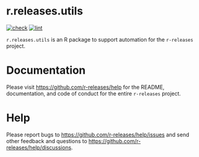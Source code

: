 # r.releases.utils

[![check](https://github.com/r-releases/r.releases.utils/actions/workflows/check.yaml/badge.svg)](https://github.com/r-releases/r.releases.utils/actions?query=workflow%3Acheck)
[![lint](https://github.com/r-releases/r.releases.utils/actions/workflows/lint.yaml/badge.svg)](https://github.com/r-releases/r.releases.utils/actions?query=workflow%3Alint)

`r.releases.utils` is an R package to support automation for the `r-releases` project.

# Documentation

Please visit <https://github.com/r-releases/help> for the README, documentation, and code of conduct for the entire `r-releases` project.

# Help

Please report bugs to https://github.com/r-releases/help/issues and send other feedback and questions to https://github.com/r-releases/help/discussions.
